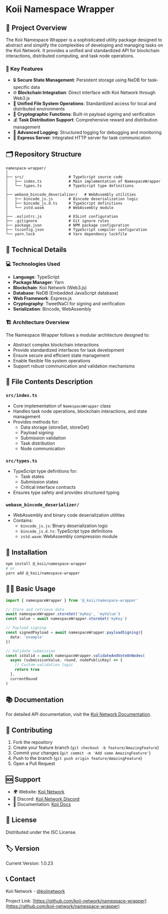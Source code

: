 # Koii Namespace Wrapper

## 📝 Project Overview

The Koii Namespace Wrapper is a sophisticated utility package designed to abstract and simplify the complexities of developing and managing tasks on the Koii Network. It provides a unified and standardized API for blockchain interactions, distributed computing, and task node operations.

### 🌟 Key Features

- 🔒 **Secure State Management**: Persistent storage using NeDB for task-specific data
- 🌐 **Blockchain Integration**: Direct interface with Koii Network through Web3.js
- 📂 **Unified File System Operations**: Standardized access for local and distributed environments
- 🔐 **Cryptographic Functions**: Built-in payload signing and verification
- 💰 **Task Distribution Support**: Comprehensive reward and distribution management
- 📝 **Advanced Logging**: Structured logging for debugging and monitoring
- 🚀 **Express Server**: Integrated HTTP server for task communication

## 🗂️ Repository Structure

```
namespace-wrapper/
│
├── src/                    # TypeScript source code
│   ├── index.ts            # Main implementation of NamespaceWrapper
│   └── types.ts            # TypeScript type definitions
│
├── webasm_bincode_deserializer/   # WebAssembly utilities
│   ├── bincode_js.js       # Bincode deserialization logic
│   ├── bincode_js.d.ts     # TypeScript definitions
│   └── zstd.wasm           # WebAssembly module
│
├── .eslintrc.js            # ESLint configuration
├── .gitignore              # Git ignore rules
├── package.json            # NPM package configuration
├── tsconfig.json           # TypeScript compiler configuration
└── yarn.lock               # Yarn dependency lockfile
```

## 🔧 Technical Details

### 💻 Technologies Used

- **Language**: TypeScript
- **Package Manager**: Yarn
- **Blockchain**: Koii Network (Web3.js)
- **Database**: NeDB (Embedded JavaScript database)
- **Web Framework**: Express.js
- **Cryptography**: TweetNaCl for signing and verification
- **Serialization**: Bincode, WebAssembly

### 🏗️ Architecture Overview

The Namespace Wrapper follows a modular architecture designed to:
- Abstract complex blockchain interactions
- Provide standardized interfaces for task development
- Ensure secure and efficient state management
- Enable flexible file system operations
- Support robust communication and validation mechanisms

## 📁 File Contents Description

### `src/index.ts`
- Core implementation of `NamespaceWrapper` class
- Handles task node operations, blockchain interactions, and state management
- Provides methods for:
  - Data storage (storeSet, storeGet)
  - Payload signing
  - Submission validation
  - Task distribution
  - Node communication

### `src/types.ts`
- TypeScript type definitions for:
  - Task states
  - Submission states
  - Critical interface contracts
- Ensures type safety and provides structured typing

### `webasm_bincode_deserializer/`
- WebAssembly and binary code deserialization utilities
- Contains:
  - `bincode_js.js`: Binary deserialization logic
  - `bincode_js.d.ts`: TypeScript type definitions
  - `zstd.wasm`: WebAssembly compression module

## 🚀 Installation

```bash
npm install @_koii/namespace-wrapper
# or
yarn add @_koii/namespace-wrapper
```

## 🧑‍💻 Basic Usage

```typescript
import { namespaceWrapper } from '@_koii/namespace-wrapper'

// Store and retrieve data
await namespaceWrapper.storeSet('myKey', 'myValue')
const value = await namespaceWrapper.storeGet('myKey')

// Payload signing
const signedPayload = await namespaceWrapper.payloadSigning({
  data: 'example'
})

// Validate submission
const isValid = await namespaceWrapper.validateAndVoteOnNodes(
  async (submissionValue, round, nodePublicKey) => {
    // Custom validation logic
    return true
  },
  currentRound
)
```

## 📚 Documentation

For detailed API documentation, visit the [Koii Network Documentation](https://www.koii.network/docs/develop/write-a-koii-task/namespace-wrapper/the-namespace-object).

## 🤝 Contributing

1. Fork the repository
2. Create your feature branch (`git checkout -b feature/AmazingFeature`)
3. Commit your changes (`git commit -m 'Add some AmazingFeature'`)
4. Push to the branch (`git push origin feature/AmazingFeature`)
5. Open a Pull Request

## 🆘 Support

- 🌍 Website: [Koii Network](https://www.koii.network)
- 💬 Discord: [Koii Network Discord](https://discord.com/invite/koii-network)
- 📄 Documentation: [Koii Docs](https://docs.koii.network)

## 📜 License

Distributed under the ISC License.

## 🏷️ Version

Current Version: 1.0.23

## 📞 Contact

Koii Network - [@koiinetwork](https://twitter.com/koiinetwork)

Project Link: [https://github.com/koii-network/namespace-wrapper](https://github.com/koii-network/namespace-wrapper)